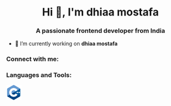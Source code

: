 <h1 align="center">Hi 👋, I'm dhiaa mostafa</h1>
<h3 align="center">A passionate frontend developer from India</h3>

- 🔭 I’m currently working on **dhiaa mostafa**

<h3 align="left">Connect with me:</h3>
<p align="left">
</p>

<h3 align="left">Languages and Tools:</h3>
<p align="left"> <a href="https://www.w3schools.com/cpp/" target="_blank" rel="noreferrer"> <img src="https://raw.githubusercontent.com/devicons/devicon/master/icons/cplusplus/cplusplus-original.svg" alt="cplusplus" width="40" height="40"/> </a> </p>
